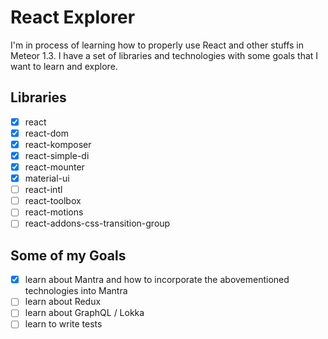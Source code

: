 # React Explorer

I'm in process of learning how to properly use React and other stuffs in Meteor 1.3. I have a set of libraries and technologies with some goals that I want to learn and explore.

## Libraries

- [X] react
- [X] react-dom
- [X] react-komposer
- [X] react-simple-di
- [X] react-mounter
- [X] material-ui
- [ ] react-intl
- [ ] react-toolbox
- [ ] react-motions
- [ ] react-addons-css-transition-group

## Some of my Goals

- [X] learn about Mantra and how to incorporate the abovementioned technologies into Mantra
- [ ] learn about Redux
- [ ] learn about GraphQL / Lokka
- [ ] learn to write tests

